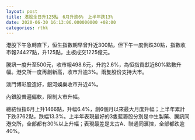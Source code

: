 ```yaml
---
layout: post
title: 港股全日升125點　6月升逾6%　上半年跌13%
date: 2020-06-30 16:13:06.000000000 +08:00
categories: rthk
---
```


港股下午急轉直下，恒生指數朝早曾升近300點，但下午一度倒跌30點，指數收市報24427點，升125點，主板成交1225億元。

騰訊一度升至500元，收市報498.6元，升約2.6%，為恒指貢獻近80%點數升幅。港交所一度再創新高，收市升逾3%。兩隻股份支持大市。

澳門博彩股造好，銀河娛樂收市升近4%。

內銀股普遍偏軟，限制大市升幅。

總結恒指6月上升1466點，升幅6.4%，創6個月以來最大月度升幅；上半年累計下跌3762點，跌幅13.3%。上半年表現最好的3隻藍籌股分別是中生製藥、騰訊同港交所，全部都有30%以上升幅；表現最差是太古A、聯通同滙控，全部都跌逾40%。
